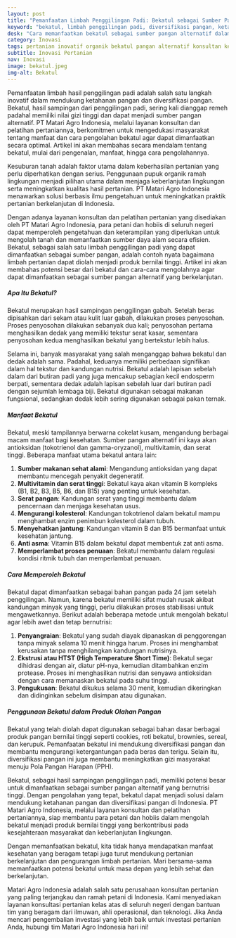 ```yaml
---
layout: post
title: "Pemanfaatan Limbah Penggilingan Padi: Bekatul sebagai Sumber Pangan Alternatif"
keyword: "bekatul, limbah penggilingan padi, diversifikasi pangan, ketahanan pangan, manfaat bekatul, PT Matari Agro Indonesia"
desk: "Cara memanfaatkan bekatul sebagai sumber pangan alternatif dalam artikel ini. PT Matari Agro Indonesia memberikan panduan lengkap untuk diversifikasi pangan dengan menggunakan bekatul yang bernilai gizi tinggi."
category: Inovasi
tags: pertanian inovatif organik bekatul pangan alternatif konsultan ketahanan pangan
subtitle: Inovasi Pertanian
nav: Inovasi
image: bekatul.jpeg
img-alt: Bekatul
---
```


Pemanfaatan limbah hasil penggilingan padi adalah salah satu langkah inovatif dalam mendukung ketahanan pangan dan diversifikasi pangan. Bekatul, hasil sampingan dari penggilingan padi, sering kali dianggap remeh padahal memiliki nilai gizi tinggi dan dapat menjadi sumber pangan alternatif. PT Matari Agro Indonesia, melalui layanan konsultan dan pelatihan pertaniannya, berkomitmen untuk mengedukasi masyarakat tentang manfaat dan cara pengolahan bekatul agar dapat dimanfaatkan secara optimal. Artikel ini akan membahas secara mendalam tentang bekatul, mulai dari pengenalan, manfaat, hingga cara pengolahannya.

Kesuburan tanah adalah faktor utama dalam keberhasilan pertanian yang perlu diperhatikan dengan serius. Penggunaan pupuk organik ramah lingkungan menjadi pilihan utama dalam menjaga keberlanjutan lingkungan serta meningkatkan kualitas hasil pertanian. PT Matari Agro Indonesia menawarkan solusi berbasis ilmu pengetahuan untuk meningkatkan praktik pertanian berkelanjutan di Indonesia. 

Dengan adanya layanan konsultan dan pelatihan pertanian yang disediakan oleh PT Matari Agro Indonesia, para petani dan hobiis di seluruh negeri dapat memperoleh pengetahuan dan keterampilan yang diperlukan untuk mengolah tanah dan memanfaatkan sumber daya alam secara efisien. Bekatul, sebagai salah satu limbah penggilingan padi yang dapat dimanfaatkan sebagai sumber pangan, adalah contoh nyata bagaimana limbah pertanian dapat diolah menjadi produk bernilai tinggi. Artikel ini akan membahas potensi besar dari bekatul dan cara-cara mengolahnya agar dapat dimanfaatkan sebagai sumber pangan alternatif yang berkelanjutan.

##### Apa Itu Bekatul?

Bekatul merupakan hasil sampingan penggilingan gabah. Setelah beras dipisahkan dari sekam atau kulit luar gabah, dilakukan proses penyosohan. Proses penyosohan dilakukan sebanyak dua kali; penyosohan pertama menghasilkan dedak yang memiliki tekstur serat kasar, sementara penyosohan kedua menghasilkan bekatul yang bertekstur lebih halus.

Selama ini, banyak masyarakat yang salah menganggap bahwa bekatul dan dedak adalah sama. Padahal, keduanya memiliki perbedaan signifikan dalam hal tekstur dan kandungan nutrisi. Bekatul adalah lapisan sebelah dalam dari butiran padi yang juga mencakup sebagian kecil endosperm berpati, sementara dedak adalah lapisan sebelah luar dari butiran padi dengan sejumlah lembaga biji. Bekatul digunakan sebagai makanan fungsional, sedangkan dedak lebih sering digunakan sebagai pakan ternak.

##### Manfaat Bekatul

Bekatul, meski tampilannya berwarna cokelat kusam, mengandung berbagai macam manfaat bagi kesehatan. Sumber pangan alternatif ini kaya akan antioksidan (tokotrienol dan gamma-oryzanol), multivitamin, dan serat tinggi. Beberapa manfaat utama bekatul antara lain:

1. **Sumber makanan sehat alami**: Mengandung antioksidan yang dapat membantu mencegah penyakit degeneratif.
2. **Multivitamin dan serat tinggi**: Bekatul kaya akan vitamin B kompleks (B1, B2, B3, B5, B6, dan B15) yang penting untuk kesehatan.
3. **Serat pangan**: Kandungan serat yang tinggi membantu dalam pencernaan dan menjaga kesehatan usus.
4. **Mengurangi kolesterol**: Kandungan tokotrienol dalam bekatul mampu menghambat enzim penimbun kolesterol dalam tubuh.
5. **Menyehatkan jantung**: Kandungan vitamin B dan B15 bermanfaat untuk kesehatan jantung.
6. **Anti asma**: Vitamin B15 dalam bekatul dapat membentuk zat anti asma.
7. **Memperlambat proses penuaan**: Bekatul membantu dalam regulasi kondisi ritmik tubuh dan memperlambat penuaan.

##### Cara Memperoleh Bekatul

Bekatul dapat dimanfaatkan sebagai bahan pangan pada 24 jam setelah penggilingan. Namun, karena bekatul memiliki sifat mudah rusak akibat kandungan minyak yang tinggi, perlu dilakukan proses stabilisasi untuk mengawetkannya. Berikut adalah beberapa metode untuk mengolah bekatul agar lebih awet dan tetap bernutrisi:

1. **Penyangraian**: Bekatul yang sudah diayak dipanaskan di penggorengan tanpa minyak selama 10 menit hingga harum. Proses ini menghambat kerusakan tanpa menghilangkan kandungan nutrisinya.
2. **Ekstrusi atau HTST (High Temperature Short Time)**: Bekatul segar dihidrasi dengan air, diatur pH-nya, kemudian ditambahkan enzim protease. Proses ini menghasilkan nutrisi dan senyawa antioksidan dengan cara memanaskan bekatul pada suhu tinggi.
3. **Pengukusan**: Bekatul dikukus selama 30 menit, kemudian dikeringkan dan didinginkan sebelum disimpan atau digunakan.

##### Penggunaan Bekatul dalam Produk Olahan Pangan

Bekatul yang telah diolah dapat digunakan sebagai bahan dasar berbagai produk pangan bernilai tinggi seperti cookies, roti bekatul, brownies, sereal, dan kerupuk. Pemanfaatan bekatul ini mendukung diversifikasi pangan dan membantu mengurangi ketergantungan pada beras dan terigu. Selain itu, diversifikasi pangan ini juga membantu meningkatkan gizi masyarakat menuju Pola Pangan Harapan (PPH).

Bekatul, sebagai hasil sampingan penggilingan padi, memiliki potensi besar untuk dimanfaatkan sebagai sumber pangan alternatif yang bernutrisi tinggi. Dengan pengolahan yang tepat, bekatul dapat menjadi solusi dalam mendukung ketahanan pangan dan diversifikasi pangan di Indonesia. PT Matari Agro Indonesia, melalui layanan konsultan dan pelatihan pertaniannya, siap membantu para petani dan hobiis dalam mengolah bekatul menjadi produk bernilai tinggi yang berkontribusi pada kesejahteraan masyarakat dan keberlanjutan lingkungan. 

Dengan memanfaatkan bekatul, kita tidak hanya mendapatkan manfaat kesehatan yang beragam tetapi juga turut mendukung pertanian berkelanjutan dan pengurangan limbah pertanian. Mari bersama-sama memanfaatkan potensi bekatul untuk masa depan yang lebih sehat dan berkelanjutan.

Matari Agro Indonesia adalah salah satu perusahaan konsultan pertanian yang paling terjangkau dan ramah petani di Indonesia. Kami menyediakan layanan konsultasi pertanian kelas atas di seluruh negeri dengan bantuan tim yang beragam dari ilmuwan, ahli operasional, dan teknologi. Jika Anda mencari pengembalian investasi yang lebih baik untuk investasi pertanian Anda, hubungi tim Matari Agro Indonesia hari ini!

